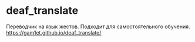 # deaf_translate
Переводчик на язык жестов. Подходит для самостоятельного обучения. https://gam1et.github.io/deaf_translate/
